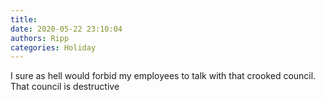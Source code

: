 ```yaml
---
title: 
date: 2020-05-22 23:10:04
authors: Ripp
categories: Holiday
---
```


 I sure as hell would forbid my employees to talk with that crooked council.  That council is destructive